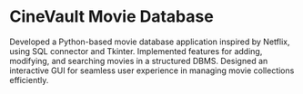 # CineVault Movie Database
Developed a Python-based movie database application inspired by Netflix, using SQL connector and Tkinter. 
Implemented features for adding, modifying, and searching movies in a structured DBMS. 
Designed an interactive GUI for seamless user experience in managing movie collections efficiently.


